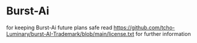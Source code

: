 # Burst-Ai
for keeping Burst-Ai future plans safe
read https://github.com/tcho-Luminary/burst-AI-Trademark/blob/main/license.txt
for further information

